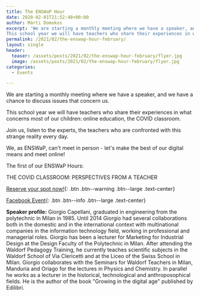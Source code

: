 ```yaml
---
title: The ENSWaP Hour
date: 2020-02-01T21:52:48+00:00
author: Márti Domokos
excerpt: 'We are starting a monthly meeting where we have a speaker, and we have a chance to discuss issues that concern us.
This school year we will have teachers who share their experiences in what concerns most of our children: online education, the COVID classroom.'
permalink: /2021/02/the-enswap-hour-february/
layout: single
header:
  teaser: /assets/posts/2021/02/the-enswap-hour-february/flyer.jpg
  image: /assets/posts/2021/02/the-enswap-hour-february/flyer.jpg
categories:
  - Events

---
```


We are starting a monthly meeting where we have a speaker, and we have a chance to discuss issues that concern us.

This school year we will have teachers who share their experiences in what concerns most of our children: online education, the COVID classroom.

Join us, listen to the experts, the teachers who are confronted with this strange reality every day.

We, as ENSWaP, can't meet in person - let's make the best of our digital means and meet online!

The first of our ENSWaP Hours:

THE COVID CLASSROOM: PERSPECTIVES FROM A TEACHER

[Reserve your spot now!](https://us02web.zoom.us/meeting/register/tZ0sdO-srD0qE9G4sddD9Q16Dyu3FXiUR_GM){: .btn .btn--warning .btn--large .text-center}


[Facebook Event](https://fb.me/e/653wHOno7){: .btn .btn--info .btn--large .text-center}

**Speaker profile:** Giorgio Capellani, graduated in engineering from the polytechnic in Milan in 1985. Until 2014 Giorgio had several collaborations both in the domestic and in the international context with multinational companies in the information technology field, working in professional and managerial roles. Giorgio has been a lecturer for Marketing for Industrial Design at the Design Faculty of the Polytechnic in Milan. After attending the Waldorf Pedagogy Training, he currently teaches scientific subjects in the Waldorf School of Via Clericetti and at the Liceo of the Swiss School in Milan. Giorgio collaborates with the Seminars for Waldorf Teachers in Milan, Manduria and Oriago for the lectures in Physics and Chemistry. In parallel he works as a lecturer in the historical, technological and anthroposophical fields. He is the author of the book "Growing in the digital age" published by Edilibri.